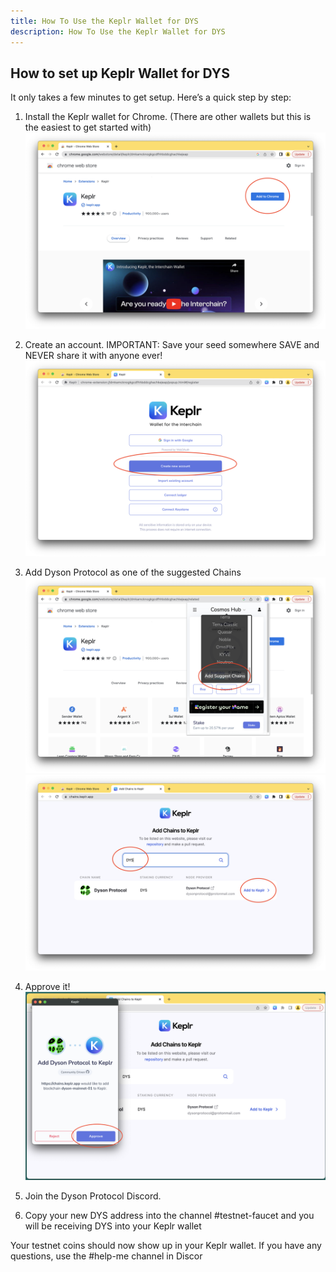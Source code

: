 ```yaml
---
title: How To Use the Keplr Wallet for DYS
description: How To Use the Keplr Wallet for DYS
---
```

## How to set up Keplr Wallet for DYS

It only takes a few minutes to get setup. Here’s a quick step by step:

1. Install the Keplr wallet for Chrome. (There are other wallets but this is the easiest to get started with)
![](./Wallet1.png)

2. Create an account.
IMPORTANT: Save your seed somewhere SAVE and NEVER share it with anyone ever!
![](./Wallet2.png)

3. Add Dyson Protocol as one of the suggested Chains
![](./Wallet3.png)
![](./Wallet4.png)

4. Approve it!
![](./Wallet6.png)

7. Join the Dyson Protocol Discord.

8. Copy your new DYS address into the channel #testnet-faucet and you will be receiving DYS into your Keplr wallet

Your testnet coins should now show up in your Keplr wallet. If you have any questions, use the #help-me channel in Discor





